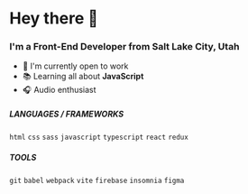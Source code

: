 # Hey there 👋

### I'm a Front-End Developer from Salt Lake City, Utah

- 📰 I'm currently open to work
- 📚 Learning all about **JavaScript**
- 🎧 Audio enthusiast
  
<!-- - 👨‍💻 Website: [payton-burr.github.io](https://payton-burr.github.io/)
- ✉️ Reach me: [paytonburr@outlook.com](mailto:paytonburr@outlook.com) -->

##### LANGUAGES / FRAMEWORKS
`html` `css` `sass` `javascript` `typescript` `react` `redux`

##### TOOLS
`git` `babel` `webpack` `vite` `firebase` `insomnia` `figma`
